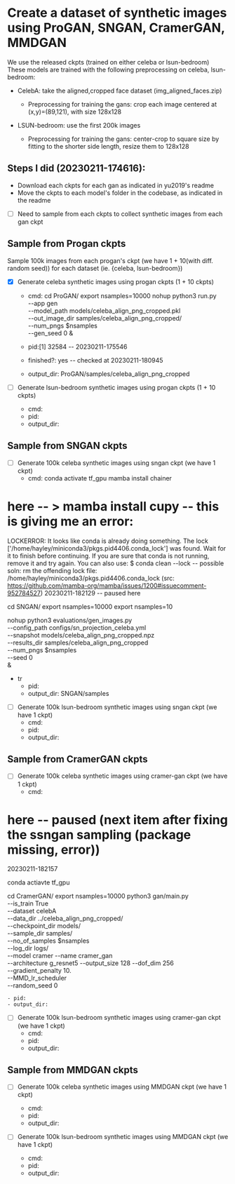 # Create a dataset of synthetic images using ProGAN, SNGAN, CramerGAN, MMDGAN
We use the released ckpts (trained on either celeba or lsun-bedroom)
These models are trained with the following preprocessing on celeba, lsun-bedroom:
- CelebA: take the aligned,cropped face dataset (img_aligned_faces.zip)
  - Preprocessing for training the gans: crop each image centered at (x,y)=(89,121), with size 128x128

- LSUN-bedroom: use the first 200k images
  - Preprocessing for training the gans: center-crop to square size by fitting to the shorter side length, resize them to 128x128

## Steps I did (20230211-174616): 
- Download each ckpts for each gan as indicated in yu2019's readme
- Move the ckpts to each model's folder in the codebase, as indicated in the readme
- [ ] Need to sample from each ckpts to collect synthetic images from each gan ckpt
  
## Sample from Progan ckpts
Sample 100k images from each progan's ckpt (we have 1 + 10(with diff. random seed)) for each dataset (ie. {celeba, lsun-bedroom})
- [x] Generate celeba synthetic images using progan ckpts (1 + 10 ckpts)
    - cmd:
cd ProGAN/
export nsamples=10000
nohup python3 run.py \
--app gen \
--model_path models/celeba_align_png_cropped.pkl \
--out_image_dir samples/celeba_align_png_cropped/ \
--num_pngs $nsamples \
--gen_seed 0 &

    - pid:[1] 32584   -- 20230211-175546 
    - finished?: yes  -- checked at 20230211-180945 
    - output_dir: ProGAN/samples/celeba_align_png_cropped


- [ ] Generate lsun-bedroom synthetic images using progan ckpts (1 + 10 ckpts)
    - cmd:
    - pid:
    - output_dir:

## Sample from SNGAN ckpts
- [ ] Generate 100k celeba synthetic images using sngan ckpt (we have 1 ckpt)
    - cmd:
conda activate tf_gpu
mamba install chainer

# here -- > mamba install cupy -- this is giving me an error:
LOCKERROR: It looks like conda is already doing something.
The lock ['/home/hayley/miniconda3/pkgs.pid4406.conda_lock'] was found. Wait for it to finish before continuing.
If you are sure that conda is not running, remove it and try again.
You can also use: $ conda clean --lock
-- possible soln: rm the offending lock file: /home/hayley/miniconda3/pkgs.pid4406.conda_lock
(src: https://github.com/mamba-org/mamba/issues/1200#issuecomment-952784527)
20230211-182129 -- paused here

cd SNGAN/
export nsamples=10000
export nsamples=10

nohup python3 evaluations/gen_images.py \
--config_path configs/sn_projection_celeba.yml \
--snapshot models/celeba_align_png_cropped.npz \
--results_dir samples/celeba_align_png_cropped \
--num_pngs $nsamples \
--seed 0 \
&

- tr
    - pid: 
    - output_dir: SNGAN/samples

- [ ] Generate 100k lsun-bedroom synthetic images using sngan ckpt (we have 1 ckpt) 
    - cmd:
    - pid:
    - output_dir:


## Sample from CramerGAN ckpts
- [ ] Generate 100k celeba synthetic images using cramer-gan ckpt (we have 1 ckpt)
    - cmd:


# here -- paused (next item after fixing the ssngan sampling (package missing, error))
20230211-182157

conda actiavte tf_gpu

cd CramerGAN/
export nsamples=10000
python3 gan/main.py \
--is_train True \
--dataset celebA \
--data_dir ../celeba_align_png_cropped/ \
--checkpoint_dir models/ \
--sample_dir samples/ \
--no_of_samples $nsamples \
--log_dir logs/ \
--model cramer --name cramer_gan \
--architecture g_resnet5 --output_size 128 --dof_dim 256 \
--gradient_penalty 10. \
--MMD_lr_scheduler \
--random_seed 0


    - pid:
    - output_dir:

- [ ] Generate 100k lsun-bedroom synthetic images using cramer-gan ckpt (we have 1 ckpt) 
    - cmd:
    - pid:
    - output_dir:


## Sample from MMDGAN ckpts
- [ ] Generate 100k celeba synthetic images using MMDGAN ckpt (we have 1 ckpt)
    - cmd:
    - pid:
    - output_dir:

- [ ] Generate 100k lsun-bedroom synthetic images using MMDGAN ckpt (we have 1 ckpt)
    - cmd:
    - pid:
    - output_dir:
 